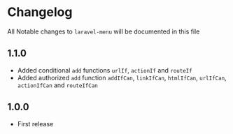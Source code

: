 # Changelog

All Notable changes to `laravel-menu` will be documented in this file

## 1.1.0
- Added conditional `add` functions `urlIf`, `actionIf` and `routeIf`
- Added authorized `add` function `addIfCan`, `linkIfCan`, `htmlIfCan`, `urlIfCan`, `actionIfCan` and `routeIfCan` 

## 1.0.0
- First release
